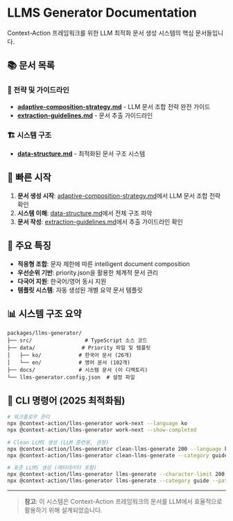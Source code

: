 # LLMS Generator Documentation

Context-Action 프레임워크를 위한 LLM 최적화 문서 생성 시스템의 핵심 문서들입니다.

## 📚 문서 목록

### 🎯 전략 및 가이드라인
- **[adaptive-composition-strategy.md](./adaptive-composition-strategy.md)** - LLM 문서 조합 전략 완전 가이드
- **[extraction-guidelines.md](./extraction-guidelines.md)** - 문서 추출 가이드라인

### 🏗️ 시스템 구조
- **[data-structure.md](./data-structure.md)** - 최적화된 문서 구조 시스템

## 🚀 빠른 시작

1. **문서 생성 시작**: [adaptive-composition-strategy.md](./adaptive-composition-strategy.md)에서 LLM 문서 조합 전략 확인
2. **시스템 이해**: [data-structure.md](./data-structure.md)에서 전체 구조 파악
3. **문서 작성**: [extraction-guidelines.md](./extraction-guidelines.md)에서 추출 가이드라인 확인

## 🎯 주요 특징

- **적응형 조합**: 문자 제한에 따른 intelligent document composition
- **우선순위 기반**: priority.json을 활용한 체계적 문서 관리
- **다국어 지원**: 한국어/영어 동시 지원
- **템플릿 시스템**: 자동 생성된 개별 요약 문서 템플릿

## 📊 시스템 구조 요약

```
packages/llms-generator/
├── src/                 # TypeScript 소스 코드
├── data/               # Priority 파일 및 템플릿
│   ├── ko/            # 한국어 문서 (26개)
│   └── en/            # 영어 문서 (102개)
├── docs/              # 시스템 문서 (이 디렉토리)
└── llms-generator.config.json  # 설정 파일
```

## 🔧 CLI 명령어 (2025 최적화됨)

```bash
# 워크플로우 관리
npx @context-action/llms-generator work-next --language ko
npx @context-action/llms-generator work-next --show-completed

# Clean LLMS 생성 (LLM 훈련용, 권장)
npx @context-action/llms-generator clean-llms-generate 200 --language ko --pattern clean
npx @context-action/llms-generator clean-llms-generate --category guide --pattern minimal

# 표준 LLMS 생성 (메타데이터 포함)
npx @context-action/llms-generator llms-generate --character-limit 200 --language ko
npx @context-action/llms-generator llms-generate --category guide --pattern minimum
```

---

> **참고**: 이 시스템은 Context-Action 프레임워크의 문서를 LLM에서 효율적으로 활용하기 위해 설계되었습니다.